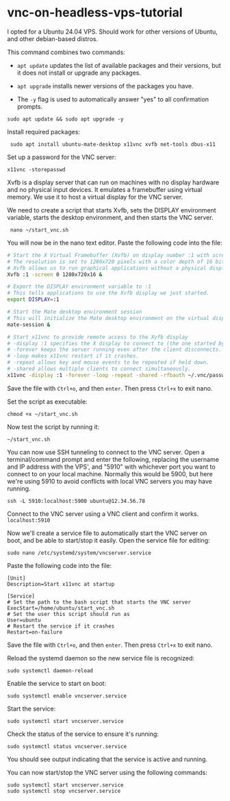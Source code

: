 # vnc-on-headless-vps-tutorial


I opted for a Ubuntu 24.04 VPS. Should work for other versions of Ubuntu, and other debian-based distros.


This command combines two commands:

* `apt update` updates the list of available packages and their versions, but it does not install or upgrade any packages.

* `apt upgrade` installs newer versions of the packages you have. 

* The `-y` flag is used to automatically answer "yes" to all confirmation prompts.

```shell
sudo apt update && sudo apt upgrade -y
```


Install required packages:
```shell
 sudo apt install ubuntu-mate-desktop x11vnc xvfb net-tools dbus-x11
```

Set up a password for the VNC server:
```shell
x11vnc -storepasswd
```


Xvfb is a display server that can run on machines with no display hardware and no physical input devices. 
It emulates a framebuffer using virtual memory. We use it to host a virtual display for the VNC server.

We need to create a script that starts Xvfb, sets the DISPLAY environment variable, 
starts the desktop environment, and then starts the VNC server.

```shell
 nano ~/start_vnc.sh
```

You will now be in the nano text editor. Paste the following code into the file:

```bash
# Start the X Virtual Framebuffer (Xvfb) on display number :1 with screen 0
# The resolution is set to 1280x720 pixels with a color depth of 16 bits per pixel.
# Xvfb allows us to run graphical applications without a physical display.
Xvfb :1 -screen 0 1280x720x16 &

# Export the DISPLAY environment variable to :1
# This tells applications to use the Xvfb display we just started.
export DISPLAY=:1

# Start the Mate desktop environment session
# This will initialize the Mate desktop environment on the virtual display.
mate-session &

# Start x11vnc to provide remote access to the Xvfb display
# -display :1 specifies the X display to connect to (the one started by Xvfb).
# -forever keeps the server running even after the client disconnects.
# -loop makes x11vnc restart if it crashes.
# -repeat allows key and mouse events to be repeated if held down.
# -shared allows multiple clients to connect simultaneously.
x11vnc -display :1 -forever -loop -repeat -shared -rfbauth ~/.vnc/passwd
```

Save the file with `Ctrl+o`, and then `enter`. Then press `Ctrl+x` to exit nano.

Set the script as executable:

```shell
chmod +x ~/start_vnc.sh
```

Now test the script by running it:

```shell
~/start_vnc.sh
```

You can now use SSH tunneling to connect to the VNC server. 
Open a terminal/command prompt and enter the following, replacing the username and IP address with the VPS', 
and "5910" with whichever port you want to connect to on your local machine.
Normally this would be 5900, but here we're using 5910 to avoid conflicts with local VNC servers you may have running.

```shell
ssh -L 5910:localhost:5900 ubuntu@12.34.56.78
```

Connect to the VNC server using a VNC client and confirm it works.
`localhost:5910`


Now we'll create a service file to automatically start the VNC server on boot, and be able to start/stop it easily.
Open the service file for editing:

```shell
sudo nano /etc/systemd/system/vncserver.service
```


Paste the following code into the file:

```shell
[Unit]
Description=Start x11vnc at startup

[Service]
# Set the path to the bash script that starts the VNC server
ExecStart=/home/ubuntu/start_vnc.sh
# Set the user this script should run as
User=ubuntu
# Restart the service if it crashes
Restart=on-failure
```

Save the file with `Ctrl+o`, and then `enter`. Then press `Ctrl+x` to exit nano.

Reload the systemd daemon so the new service file is recognized:

```shell
sudo systemctl daemon-reload
```

Enable the service to start on boot:

```shell
sudo systemctl enable vncserver.service
```

Start the service:

```shell
sudo systemctl start vncserver.service
```

Check the status of the service to ensure it's running:

```shell
sudo systemctl status vncserver.service
```

You should see output indicating that the service is active and running.

You can now start/stop the VNC server using the following commands:

```shell
sudo systemctl start vncserver.service
sudo systemctl stop vncserver.service
```

